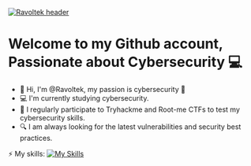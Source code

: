 [![Ravoltek header](https://images2.alphacoders.com/971/thumbbig-971586.webp)](https://images2.alphacoders.com/971/thumbbig-971586.webp)

# Welcome to my Github account, Passionate about Cybersecurity 💻

- 👋 Hi, I'm @Ravoltek, my passion is cybersecurity 🔐
- 💻 I'm currently studying cybersecurity.
- 💪 I regularly participate to Tryhackme and Root-me CTFs to test my cybersecurity skills.
- 🔍 I am always looking for the latest vulnerabilities and security best practices.

⚡️ My skills: 
[![My Skills](https://skillicons.dev/icons?i=python,php,html,css,bash,linux,arduino)](https://skillicons.dev)
